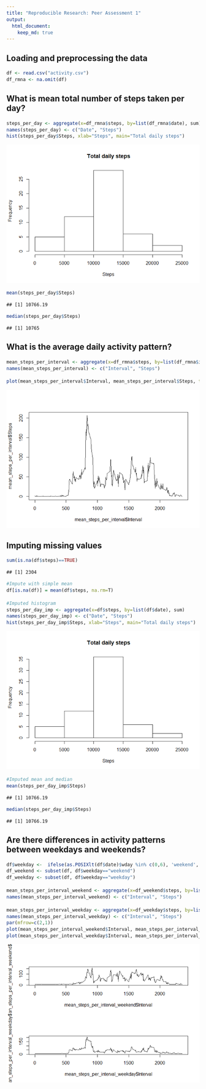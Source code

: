 ```yaml
---
title: "Reproducible Research: Peer Assessment 1"
output: 
  html_document:
    keep_md: true
---
```




## Loading and preprocessing the data


```r
df <- read.csv("activity.csv")
df_rmna <- na.omit(df)
```

## What is mean total number of steps taken per day?


```r
steps_per_day <- aggregate(x=df_rmna$steps, by=list(df_rmna$date), sum)
names(steps_per_day) <- c("Date", "Steps")
hist(steps_per_day$Steps, xlab="Steps", main="Total daily steps")
```

![](PA1_template_files/figure-html/computemeans-1.png)<!-- -->

```r
mean(steps_per_day$Steps)
```

```
## [1] 10766.19
```

```r
median(steps_per_day$Steps)
```

```
## [1] 10765
```


## What is the average daily activity pattern?

```r
mean_steps_per_interval <- aggregate(x=df_rmna$steps, by=list(df_rmna$interval), mean)
names(mean_steps_per_interval) <- c("Interval", "Steps")

plot(mean_steps_per_interval$Interval, mean_steps_per_interval$Steps, type="l")
```

![](PA1_template_files/figure-html/dailyactivitypattern-1.png)<!-- -->


## Imputing missing values

```r
sum(is.na(df$steps)==TRUE)
```

```
## [1] 2304
```

```r
#Impute with simple mean
df[is.na(df)] = mean(df$steps, na.rm=T)

#Imputed histogram
steps_per_day_imp <- aggregate(x=df$steps, by=list(df$date), sum)
names(steps_per_day_imp) <- c("Date", "Steps")
hist(steps_per_day_imp$Steps, xlab="Steps", main="Total daily steps")
```

![](PA1_template_files/figure-html/imputation-1.png)<!-- -->

```r
#Imputed mean and median
mean(steps_per_day_imp$Steps)
```

```
## [1] 10766.19
```

```r
median(steps_per_day_imp$Steps)
```

```
## [1] 10766.19
```

## Are there differences in activity patterns between weekdays and weekends? 

```r
df$weekday <-  ifelse(as.POSIXlt(df$date)$wday %in% c(0,6), 'weekend', 'weekday')
df_weekend <- subset(df, df$weekday=="weekend")
df_weekday <- subset(df, df$weekday=="weekday")

mean_steps_per_interval_weekend <- aggregate(x=df_weekend$steps, by=list(df_weekend$interval), mean)
names(mean_steps_per_interval_weekend) <- c("Interval", "Steps")

mean_steps_per_interval_weekday <- aggregate(x=df_weekday$steps, by=list(df_weekday$interval), mean)
names(mean_steps_per_interval_weekday) <- c("Interval", "Steps")
par(mfrow=c(2,1))
plot(mean_steps_per_interval_weekend$Interval, mean_steps_per_interval_weekend$Steps, type="l")
plot(mean_steps_per_interval_weekday$Interval, mean_steps_per_interval_weekday$Steps, type="l")
```

![](PA1_template_files/figure-html/weekdaysactivitypattern-1.png)<!-- -->
